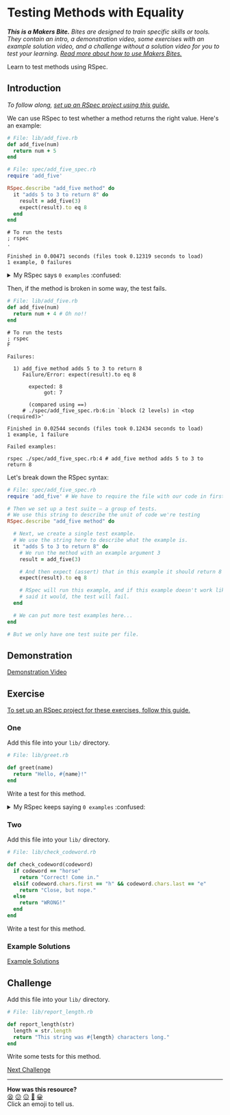 # Testing Methods with Equality

_**This is a Makers Bite.** Bites are designed to train specific skills or
tools. They contain an intro, a demonstration video, some exercises with an
example solution video, and a challenge without a solution video for you to test
your learning. [Read more about how to use Makers
Bites.](https://github.com/makersacademy/course/blob/main/labels/bites.md)_

Learn to test methods using RSpec.

## Introduction

_To follow along, [set up an RSpec project using this
guide.](../pills/setting_up_an_rspec_project.md)_

We can use RSpec to test whether a method returns the right value. Here's an
example:

```ruby
# File: lib/add_five.rb
def add_five(num)
  return num + 5
end
```

```ruby
# File: spec/add_five_spec.rb
require 'add_five'

RSpec.describe "add_five method" do
  it "adds 5 to 3 to return 8" do
    result = add_five(3)
    expect(result).to eq 8
  end
end
```

```shell
# To run the tests
; rspec
.

Finished in 0.00471 seconds (files took 0.12319 seconds to load)
1 example, 0 failures
```

<details>
  <summary>My RSpec says <code>0 examples</code> :confused:</summary>

  Have you put `add_five.rb` into the `lib/` directory? That's necessary for
  RSpec to find that file. Your project structure should look something like
  this:

  ```
  .
  ├── Gemfile
  ├── Gemfile.lock
  ├── lib
  │   └── add_five.rb
  └── spec
      ├── add_five_spec.rb
      └── spec_helper.rb
  ```
</details>

Then, if the method is broken in some way, the test fails.

```ruby
# File: lib/add_five.rb
def add_five(num)
  return num + 4 # Oh no!!
end
```

```shell
# To run the tests
; rspec
F

Failures:

  1) add_five method adds 5 to 3 to return 8
     Failure/Error: expect(result).to eq 8

       expected: 8
            got: 7

       (compared using ==)
     # ./spec/add_five_spec.rb:6:in `block (2 levels) in <top (required)>'

Finished in 0.02544 seconds (files took 0.12434 seconds to load)
1 example, 1 failure

Failed examples:

rspec ./spec/add_five_spec.rb:4 # add_five method adds 5 to 3 to return 8
```

Let's break down the RSpec syntax:

```ruby
# File: spec/add_five_spec.rb
require 'add_five' # We have to require the file with our code in first.

# Then we set up a test suite — a group of tests.
# We use this string to describe the unit of code we're testing
RSpec.describe "add_five method" do

  # Next, we create a single test example.
  # We use the string here to describe what the example is.
  it "adds 5 to 3 to return 8" do
    # We run the method with an example argument 3
    result = add_five(3)

    # And then expect (assert) that in this example it should return 8
    expect(result).to eq 8

    # RSpec will run this example, and if this example doesn't work like you
    # said it would, the test will fail.
  end

  # We can put more test examples here...
end

# But we only have one test suite per file.
```

## Demonstration

[Demonstration Video](https://www.youtube.com/watch?v=8vWmgQ3WCU0&t=0s)

## Exercise

[To set up an RSpec project for these exercises, follow this guide.](../pills/setting_up_an_rspec_project.md)

### One

Add this file into your `lib/` directory.

```ruby
# File: lib/greet.rb

def greet(name)
  return "Hello, #{name}!"
end
```

Write a test for this method.

<details>
  <summary>My RSpec keeps saying <code>0 examples</code> :confused:</summary>

  Have you put `greet.rb` into the `lib/` directory? That's necessary for
  RSpec to find that file. Your project structure should look something like
  this:

  ```
  .
  ├── Gemfile
  ├── Gemfile.lock
  ├── lib
  │   └── greet.rb
  └── spec
      ├── greet_spec.rb
      └── spec_helper.rb
  ```
</details>


### Two

Add this file into your `lib/` directory.

```ruby
# File: lib/check_codeword.rb

def check_codeword(codeword)
  if codeword == "horse"
    return "Correct! Come in."
  elsif codeword.chars.first == "h" && codeword.chars.last == "e"
    return "Close, but nope."
  else
    return "WRONG!"
  end
end
```

Write a test for this method.

### Example Solutions

[Example Solutions](https://www.youtube.com/watch?v=8vWmgQ3WCU0&t=469s)

## Challenge

Add this file into your `lib/` directory.

```ruby
# File: lib/report_length.rb

def report_length(str)
  length = str.length
  return "This string was #{length} characters long."
end
```

Write some tests for this method.


[Next Challenge](02_testing_classes_with_equality_bite.md)

<!-- BEGIN GENERATED SECTION DO NOT EDIT -->

---

**How was this resource?**  
[😫](https://airtable.com/shrUJ3t7KLMqVRFKR?prefill_Repository=makersacademy/golden-square&prefill_File=testing_bites/01_testing_methods_with_equality_bite.md&prefill_Sentiment=😫) [😕](https://airtable.com/shrUJ3t7KLMqVRFKR?prefill_Repository=makersacademy/golden-square&prefill_File=testing_bites/01_testing_methods_with_equality_bite.md&prefill_Sentiment=😕) [😐](https://airtable.com/shrUJ3t7KLMqVRFKR?prefill_Repository=makersacademy/golden-square&prefill_File=testing_bites/01_testing_methods_with_equality_bite.md&prefill_Sentiment=😐) [🙂](https://airtable.com/shrUJ3t7KLMqVRFKR?prefill_Repository=makersacademy/golden-square&prefill_File=testing_bites/01_testing_methods_with_equality_bite.md&prefill_Sentiment=🙂) [😀](https://airtable.com/shrUJ3t7KLMqVRFKR?prefill_Repository=makersacademy/golden-square&prefill_File=testing_bites/01_testing_methods_with_equality_bite.md&prefill_Sentiment=😀)  
Click an emoji to tell us.

<!-- END GENERATED SECTION DO NOT EDIT -->
